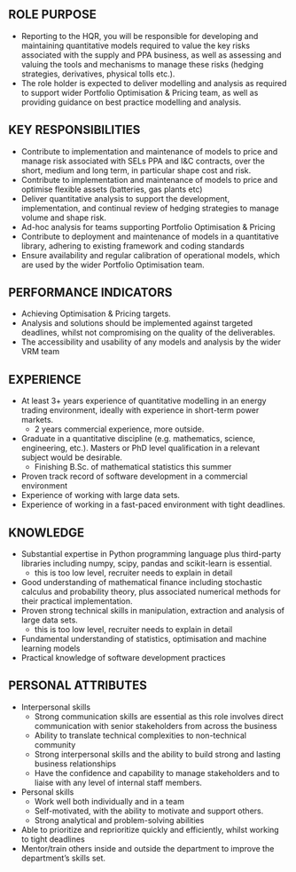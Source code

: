 ## ROLE PURPOSE 
- Reporting to the HQR, you will be responsible for developing and maintaining quantitative models required to value the key risks associated with the supply and PPA business, as well as assessing and valuing the tools and mechanisms to manage these risks (hedging strategies, derivatives, physical tolls etc.).
- The role holder is expected to deliver modelling and analysis as required to support wider Portfolio Optimisation & Pricing team, as well as providing guidance on best practice modelling and analysis.

## KEY RESPONSIBILITIES
- Contribute to implementation and maintenance of models to price and manage risk associated with SELs PPA and I&C contracts, over the short, medium and long term, in particular shape cost and risk. 
- Contribute to implementation and maintenance of models to price and optimise flexible assets (batteries, gas plants etc)  
- Deliver quantitative analysis to support the development, implementation, and continual review of hedging strategies to manage volume and shape risk. 
- Ad-hoc analysis for teams supporting Portfolio Optimisation & Pricing 
- Contribute to deployment and maintenance of models in a quantitative library, adhering to existing framework and coding standards 
- Ensure availability and regular calibration of operational models, which are used by the wider Portfolio Optimisation team.  
## PERFORMANCE INDICATORS
- Achieving Optimisation & Pricing targets.
- Analysis and solutions should be implemented against targeted deadlines, whilst not compromising on the quality of the deliverables.
- The accessibility and usability of any models and analysis by the wider VRM team 
## EXPERIENCE
- At least 3+ years experience of quantitative modelling in an energy trading environment, ideally with experience in short-term power markets.
  - 2 years commercial experience, more outside.
- Graduate in a quantitative discipline (e.g. mathematics, science, engineering, etc.). Masters or PhD level qualification in a relevant subject would be desirable.
  - Finishing B.Sc. of mathematical statistics this summer
- Proven track record of software development in a commercial environment
- Experience of working with large data sets.
- Experience of working in a fast-paced environment with tight deadlines. 
## KNOWLEDGE
- Substantial expertise in Python programming language plus third-party libraries including numpy, scipy, pandas and scikit-learn is essential.
  - this is too low level, recruiter needs to explain in detail
- Good understanding of mathematical finance including stochastic calculus and probability theory, plus associated numerical methods for their practical implementation.
- Proven strong technical skills in manipulation, extraction and analysis of large data sets.
  - this is too low level, recruiter needs to explain in detail
- Fundamental understanding of statistics, optimisation and machine learning models
- Practical knowledge of software development practices
## PERSONAL ATTRIBUTES
- Interpersonal skills
  - Strong communication skills are essential as this role involves direct communication with senior stakeholders from across the business
  - Ability to translate technical complexities to non-technical community 
  - Strong interpersonal skills and the ability to build strong and lasting business relationships
  - Have the confidence and capability to manage stakeholders and to liaise with any level of internal staff members.
- Personal skills
  - Work well both individually and in a team
  - Self-motivated, with the ability to motivate and support others.
  - Strong analytical and problem-solving abilities
- Able to prioritize and reprioritize quickly and efficiently, whilst working to tight deadlines
- Mentor/train others inside and outside the department to improve the department’s skills set.

